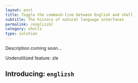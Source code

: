 ```yaml
---
layout: post
title: Toggle the command-line between English and shell
subtitle: The history of natural language interfaces
permalink: /englizsh/
category: shells
type: solution
---
```

Description coming soon...

Underutilized feature: zle

## Introducing: `englizsh`
